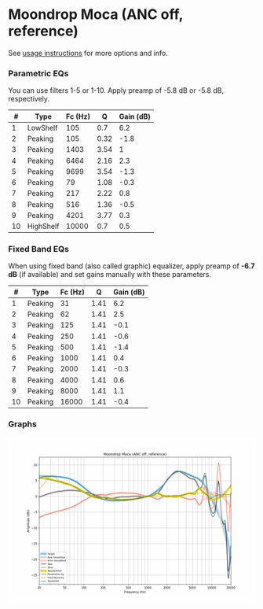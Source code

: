 # Moondrop Moca (ANC off, reference)
See [usage instructions](https://github.com/jaakkopasanen/AutoEq#usage) for more options and info.

### Parametric EQs
You can use filters 1-5 or 1-10. Apply preamp of -5.8 dB or -5.8 dB, respectively.

|   # | Type      |   Fc (Hz) |    Q |   Gain (dB) |
|-----|-----------|-----------|------|-------------|
|   1 | LowShelf  |       105 | 0.7  |         6.2 |
|   2 | Peaking   |       105 | 0.32 |        -1.8 |
|   3 | Peaking   |      1403 | 3.54 |         1   |
|   4 | Peaking   |      6464 | 2.16 |         2.3 |
|   5 | Peaking   |      9699 | 3.54 |        -1.3 |
|   6 | Peaking   |        79 | 1.08 |        -0.3 |
|   7 | Peaking   |       217 | 2.22 |         0.8 |
|   8 | Peaking   |       516 | 1.36 |        -0.5 |
|   9 | Peaking   |      4201 | 3.77 |         0.3 |
|  10 | HighShelf |     10000 | 0.7  |         0.5 |

### Fixed Band EQs
When using fixed band (also called graphic) equalizer, apply preamp of **-6.7 dB** (if available) and set gains manually with these parameters.

|   # | Type    |   Fc (Hz) |    Q |   Gain (dB) |
|-----|---------|-----------|------|-------------|
|   1 | Peaking |        31 | 1.41 |         6.2 |
|   2 | Peaking |        62 | 1.41 |         2.5 |
|   3 | Peaking |       125 | 1.41 |        -0.1 |
|   4 | Peaking |       250 | 1.41 |        -0.6 |
|   5 | Peaking |       500 | 1.41 |        -1.4 |
|   6 | Peaking |      1000 | 1.41 |         0.4 |
|   7 | Peaking |      2000 | 1.41 |        -0.3 |
|   8 | Peaking |      4000 | 1.41 |         0.6 |
|   9 | Peaking |      8000 | 1.41 |         1.1 |
|  10 | Peaking |     16000 | 1.41 |        -0.4 |

### Graphs
![](./Moondrop%20Moca%20(ANC%20off,%20reference).png)
